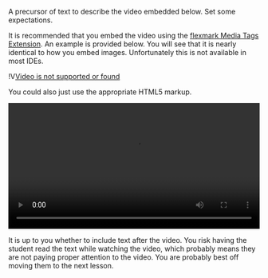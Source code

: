 A precursor of text to describe the video embedded below.  Set some expectations.

It is recommended that you embed the video using the [flexmark Media Tags Extension](https://github.com/vsch/flexmark-java/wiki/Extensions#media-tags).  An example is provided below.  You will see that it is nearly identical to how you embed images.  Unfortunately this is not available in most IDEs.

!V[Video is not supported or found](http://techslides.com/demos/sample-videos/small.mp4)

You could also just use the appropriate HTML5 markup.

<video width="100%" controls>
        <source src="http://techslides.com/demos/sample-videos/small.mp4" />
        Your browser does not suppor the video tag
</video>

It is up to you whether to include text after the video.  You risk having the student read the text while watching the video, which probably means they are not paying proper attention to the video.  You are probably best off moving them to the next lesson.

